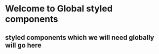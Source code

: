 # Welcome to Global styled components

## styled components which we will need globally will go here
